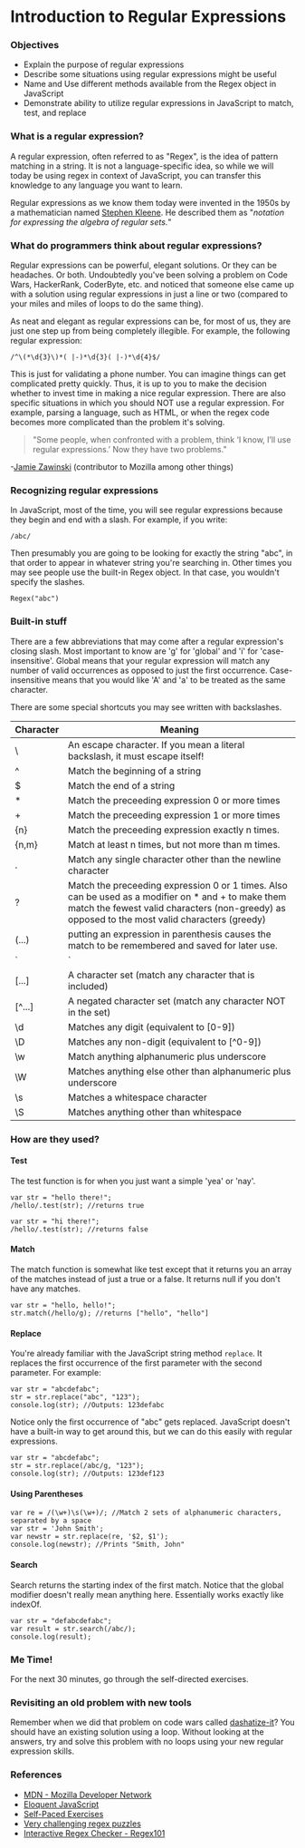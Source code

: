 # Introduction to Regular Expressions

### Objectives

- Explain the purpose of regular expressions
- Describe some situations using regular expressions might be useful
- Name and Use different methods available from the Regex object in JavaScript
- Demonstrate ability to utilize regular expressions in JavaScript to match, test, and replace

### What is a regular expression?

A regular expression, often referred to as "Regex", is the idea of pattern matching in 
a string. It is not a language-specific idea, so while we will today be using regex in 
context of JavaScript, you can transfer this knowledge to any language you want to learn.

Regular expressions as we know them today were invented in the 1950s by a mathematician 
named [Stephen Kleene](https://en.wikipedia.org/wiki/Stephen_Cole_Kleene). He described them as "*notation for expressing the algebra of regular sets.*"

### What do programmers think about regular expressions?

Regular expressions can be powerful, elegant solutions. Or they can be headaches. Or both.
Undoubtedly you've been solving a problem on Code Wars, HackerRank, CoderByte, etc. and 
noticed that someone else came up with a solution using regular expressions in just a 
line or two (compared to your miles and miles of loops to do the same thing).

As neat and elegant as regular expressions can be, for most of us, they are just one 
step up from being completely illegible. For example, the following regular expression:

```
/^\(*\d{3}\)*( |-)*\d{3}( |-)*\d{4}$/
```

This is just for validating a phone number. You can imagine things can get complicated pretty quickly. Thus, it is up to you to make the decision whether to invest time in making a nice regular expression. There are also specific situations in which you should NOT use a regular expression. For example, parsing a language, such as HTML, or when the regex code becomes more complicated than the problem it's solving.

>"Some people, when confronted with a problem, think ‘I know, I’ll use regular expressions.’ Now they have two problems."

-[Jamie Zawinski](https://en.wikipedia.org/wiki/Jamie_Zawinski) (contributor to Mozilla among other things)


### Recognizing regular expressions

In JavaScript, most of the time, you will see regular expressions because they begin 
and end with a slash. For example, if you write:

```
/abc/
```

Then presumably you are going to be looking for exactly the string "abc", in that order 
to appear in whatever string you're searching in. Other times you may see people use the 
built-in Regex object. In that case, you wouldn't specify the slashes.

```
Regex("abc")
```

### Built-in stuff

There are a few abbreviations that may come after a regular expression's closing slash. Most 
important to know are 'g' for 'global' and 'i' for 'case-insensitive'. Global means that your 
regular expression will match any number of valid occurrences as opposed to just the first occurrence. Case-insensitive means that you would like 'A' and 'a' to be treated as the same character.

There are some special shortcuts you may see written with backslashes.

| Character | Meaning |
| ----- |--------------------------------------------------------------------------|
| \ | An escape character. If you mean a literal backslash, it must escape itself! |
| ^ | Match the beginning of a string |
| $ | Match the end of a string | 
| * | Match the preceeding expression 0 or more times |
| + | Match the preceeding expression 1 or more times |
| {n} | Match the preceeding expression exactly n times. |
| {n,m} | Match at least n times, but not more than m times. |
| . | Match any single character other than the newline character |
| ? | Match the preceeding expression 0 or 1 times. Also can be used as a modifier on * and + to make them match the fewest valid characters (non-greedy) as opposed to the most valid characters (greedy) |
| (...) | putting an expression in parenthesis causes the match to be remembered and saved for later use. |
| `|` | this is the or operator - e.g., `x|y` will match x or y. |
| [...] | A character set (match any character that is included) |
| [^...] | A negated character set (match any character NOT in the set) |
| \d | Matches any digit (equivalent to [0-9]) |
| \D | Matches any non-digit (equivalent to [^0-9]) |
| \w | Match anything alphanumeric plus underscore |
| \W | Matches anything else other than alphanumeric plus underscore |
| \s | Matches a whitespace character |
| \S | Matches anything other than whitespace |

### How are they used?

#### Test

The test function is for when you just want a simple 'yea' or 'nay'.

```
var str = "hello there!";
/hello/.test(str); //returns true
```

```
var str = "hi there!";
/hello/.test(str); //returns false
```

#### Match

The match function is somewhat like test except that it returns you an array of the matches instead of just a true or a false. It returns null if you don't have any matches.

```
var str = "hello, hello!";
str.match(/hello/g); //returns ["hello", "hello"]
```

#### Replace

You're already familiar with the JavaScript string method `replace`. It replaces the first 
occurrence of the first parameter with the second parameter. For example:

```
var str = "abcdefabc";
str = str.replace("abc", "123");
console.log(str); //Outputs: 123defabc
```

Notice only the first occurrence of "abc" gets replaced. JavaScript doesn't have a built-in way to 
get around this, but we can do this easily with regular expressions.

```
var str = "abcdefabc";
str = str.replace(/abc/g, "123");
console.log(str); //Outputs: 123def123
```

#### Using Parentheses

```
var re = /(\w+)\s(\w+)/; //Match 2 sets of alphanumeric characters, separated by a space
var str = 'John Smith';
var newstr = str.replace(re, '$2, $1'); 
console.log(newstr); //Prints "Smith, John"
```

#### Search

Search returns the starting index of the first match. Notice that the global modifier doesn't really mean anything here. Essentially works exactly like indexOf.

```
var str = "defabcdefabc";
var result = str.search(/abc/);
console.log(result);
```

### Me Time!

For the next 30 minutes, go through the self-directed exercises.

### Revisiting an old problem with new tools

Remember when we did that problem on code wars called [dashatize-it](https://www.codewars.com/kata/dashatize-it/)? You should have an existing solution using a loop. Without looking at the answers, try and solve this problem with no loops using your new regular expression skills.

### References
- [MDN - Mozilla Developer Network](https://developer.mozilla.org/en-US/docs/Web/JavaScript/Guide/Regular_Expressions)
- [Eloquent JavaScript](http://eloquentjavascript.net/09_regexp.html)
- [Self-Paced Exercises](https://regexone.com/)
- [Very challenging regex puzzles](https://regexcrossword.com/)
- [Interactive Regex Checker - Regex101](https://regex101.com/)
